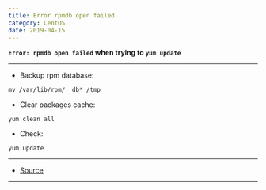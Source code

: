 ```yaml
---
title: Error rpmdb open failed
category: CentOS
date: 2019-04-15
---
```


**`Error: rpmdb open failed` when trying to `yum update`**

-----

* Backup rpm database:
```
mv /var/lib/rpm/__db* /tmp
```

* Clear packages cache:
```
yum clean all
```

* Check:
```
yum update
```

-----

* [Source](https://www.ostechnix.com/solve-error-rpmdb-open-failed-error-centos)

-----